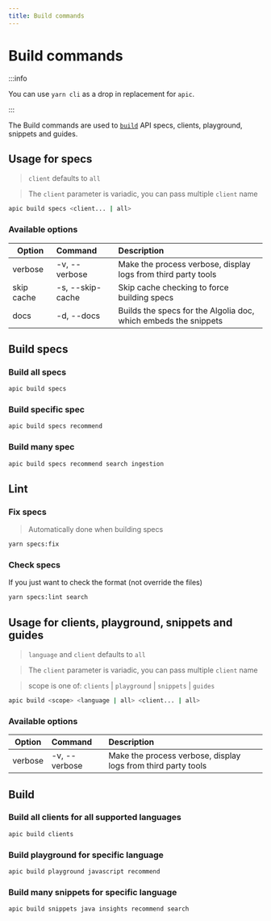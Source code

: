```yaml
---
title: Build commands
---
```


# Build commands

:::info

You can use `yarn cli` as a drop in replacement for `apic`.

:::

The Build commands are used to [`build`](#build) API specs, clients, playground, snippets and guides.

## Usage for specs

> `client` defaults to `all`

> The `client` parameter is variadic, you can pass multiple `client` name

```bash
apic build specs <client... | all>
```

### Available options

| Option     | Command          | Description                                                     |
| ---------- | :--------------- | :-------------------------------------------------------------- |
| verbose    | -v, --verbose    | Make the process verbose, display logs from third party tools   |
| skip cache | -s, --skip-cache | Skip cache checking to force building specs                     |
| docs       | -d, --docs       | Builds the specs for the Algolia doc, which embeds the snippets |

## Build specs

### Build all specs

```bash
apic build specs
```

### Build specific spec

```bash
apic build specs recommend
```

### Build many spec

```bash
apic build specs recommend search ingestion
```

## Lint

### Fix specs

> Automatically done when building specs

```bash
yarn specs:fix
```

### Check specs

If you just want to check the format (not override the files)

```bash
yarn specs:lint search
```

## Usage for clients, playground, snippets and guides

> `language` and `client` defaults to `all`

> The `client` parameter is variadic, you can pass multiple `client` name

> scope is one of: `clients` | `playground` | `snippets` | `guides`

```bash
apic build <scope> <language | all> <client... | all>
```

### Available options

| Option  | Command       | Description                                                   |
| ------- | :------------ | :------------------------------------------------------------ |
| verbose | -v, --verbose | Make the process verbose, display logs from third party tools |

## Build

### Build all clients for all supported languages

```bash
apic build clients
```

### Build playground for specific language

```bash
apic build playground javascript recommend
```

### Build many snippets for specific language

```bash
apic build snippets java insights recommend search
```
